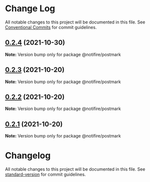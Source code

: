 # Change Log

All notable changes to this project will be documented in this file.
See [Conventional Commits](https://conventionalcommits.org) for commit guidelines.

## [0.2.4](https://github.com/notifirehq/postmark/compare/v0.2.3...v0.2.4) (2021-10-30)

**Note:** Version bump only for package @notifire/postmark





## [0.2.3](https://github.com/notifirehq/postmark/compare/v0.2.2...v0.2.3) (2021-10-20)

**Note:** Version bump only for package @notifire/postmark





## [0.2.2](https://github.com/notifirehq/postmark/compare/v0.1.4...v0.2.2) (2021-10-20)

**Note:** Version bump only for package @notifire/postmark





## [0.2.1](https://github.com/notifirehq/postmark/compare/v0.1.4...v0.2.1) (2021-10-20)

**Note:** Version bump only for package @notifire/postmark





# Changelog

All notable changes to this project will be documented in this file. See [standard-version](https://github.com/conventional-changelog/standard-version) for commit guidelines.
